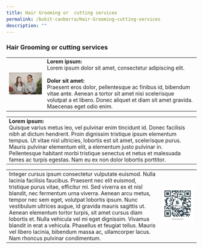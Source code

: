 ```yaml
---
title: Hair Grooming or  cutting services
permalink: /bukit-canberra/Hair-Grooming-cutting-services
description: ""
---
```

### Hair Grooming or cutting services

<table border="0" width="100%">
	<tr>
		<td width="20%">
			<img src="/images/Events/finding%20love%20at%20chingay.png" style="width=100px;height=auto;"/>
		</td>
		<td width="80%">
			<b>Lorem ipsum:</b><br>
			Lorem ipsum dolor sit amet, consectetur adipiscing elit. 
			<br><br>
			<b>Dolor sit amet:</b><br>
			Praesent eros dolor, pellentesque ac finibus id, bibendum vitae ante. Aenean a tortor sit amet nisi scelerisque volutpat a et libero. Donec aliquet et diam sit amet gravida. Maecenas eget odio enim. 
		</td>
	</tr>
</table>

<table border="0" width="100%">
	<tr>
		<td>
			<b>Lorem ipsum:</b><br>
			Quisque varius metus leo, vel pulvinar enim tincidunt id. Donec facilisis nibh at dictum hendrerit. Proin dignissim tristique ipsum elementum tempus. Ut vitae nisl ultricies, lobortis est sit amet, scelerisque purus. Mauris pulvinar elementum elit, a elementum justo pulvinar in. Pellentesque habitant morbi tristique senectus et netus et malesuada fames ac turpis egestas. Nam eu ex non dolor lobortis porttitor.
		</td>
	</tr>
</table>

<table border="0" width="100%">
	<tr>
		<td width="80%">
			Integer cursus ipsum consectetur vulputate euismod. Nulla lacinia facilisis faucibus. Praesent nec elit euismod, tristique purus vitae, efficitur mi. Sed viverra ex et nisl blandit, nec fermentum urna viverra. Aenean arcu metus, tempor nec sem eget, volutpat lobortis ipsum. Nunc vestibulum ultrices augue, id gravida mauris sagittis ut. Aenean elementum tortor turpis, sit amet cursus diam lobortis et. Nulla vehicula vel mi eget dignissim. Vivamus blandit in erat a vehicula. Phasellus et feugiat tellus. Mauris vel libero lacinia, bibendum massa ac, ullamcorper lacus. Nam rhoncus pulvinar condimentum.
		</td>
		<td width="20%">
			<img src="/images/qrcode.png" style="width=200px;height=auto;"/>
		</td>
	</tr>
</table>